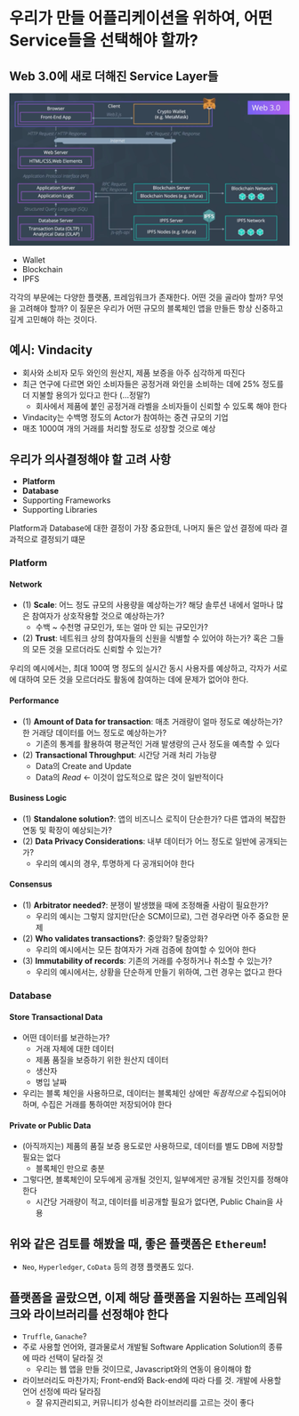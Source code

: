 # 우리가 만들 어플리케이션을 위하여, 어떤 Service들을 선택해야 할까?

## Web 3.0에 새로 더해진 Service Layer들

![](architecture-3.0.png)

- Wallet
- Blockchain
- IPFS

각각의 부문에는 다양한 플랫폼, 프레임워크가 존재한다. 어떤 것을 골라야 할까? 무엇을 고려해야 할까? 이 질문은 우리가 어떤 규모의 블록체인 앱을 만들든 항상 신중하고 깊게 고민해야 하는 것이다.

## 예시: Vindacity

- 회사와 소비자 모두 와인의 원산지, 제품 보증을 아주 심각하게 따진다
- 최근 연구에 다르면 와인 소비자들은 공정거래 와인을 소비하는 데에 25% 정도를 더 지불할 용의가 있다고 한다 (...정말?)
  - 회사에서 제품에 붙인 공정거래 라벨을 소비자들이 신뢰할 수 있도록 해야 한다
- Vindacity는 수백명 정도의 Actor가 참여하는 중견 규모의 기업
- 매초 1000여 개의 거래를 처리할 정도로 성장할 것으로 예상

## 우리가 의사결정해야 할 고려 사항

- **Platform**
- **Database**
- Supporting Frameworks
- Supporting Libraries

Platform과 Database에 대한 결정이 가장 중요한데, 나머지 둘은 앞선 결정에 따라 결과적으로 결정되기 떄문

### Platform

#### Network

- (1) **Scale**: 어느 정도 규모의 사용량을 예상하는가? 해당 솔루션 내에서 얼마나 많은 참여자가 상호작용할 것으로 예상하는가?
  - 수백 ~ 수천명 규모인가, 또는 얼마 안 되는 규모인가?
- (2) **Trust**: 네트워크 상의 참여자들의 신원을 식별할 수 있어야 하는가? 혹은 그들의 모든 것을 모르더라도 신뢰할 수 있는가?

우리의 예시에서는, 최대 100여 명 정도의 실시간 동시 사용자를 예상하고, 각자가 서로에 대하여 모든 것을 모르더라도 활동에 참여하는 데에 문제가 없어야 한다.

#### Performance

- (1) **Amount of Data for transaction**: 매초 거래량이 얼마 정도로 예상하는가? 한 거래당 데이터를 어느 정도로 예상하는가?
  - 기존의 통계를 활용하여 평균적인 거래 발생량의 근사 정도을 예측할 수 있다
- (2) **Transactional Throughput**: 시간당 거래 처리 가능량
  - Data의 Create and Update
  - Data의 *Read* ← 이것이 압도적으로 많은 것이 일반적이다

#### Business Logic

- (1) **Standalone solution?**: 앱의 비즈니스 로직이 단순한가? 다른 앱과의 복잡한 연동 및 확장이 예상되는가?
- (2) **Data Privacy Considerations**: 내부 데이터가 어느 정도로 일반에 공개되는가?
  - 우리의 예시의 경우, 투명하게 다 공개되어야 한다

#### Consensus

- (1) **Arbitrator needed?**: 분쟁이 발생했을 때에 조정해줄 사람이 필요한가?
  - 우리의 예시는 그렇지 않지만(단순 SCM이므로), 그런 경우라면 아주 중요한 문제
- (2) **Who validates transactions?**: 중앙화? 탈중앙화?
  - 우리의 예시에서는 모든 참여자가 거래 검증에 참여할 수 있어야 한다
- (3) **Immutability of records**: 기존의 거래를 수정하거나 취소할 수 있는가?
  - 우리의 예시에서는, 상황을 단순하게 만들기 위하여, 그런 경우는 없다고 한다

### Database

#### Store Transactional Data
- 어떤 데이터를 보관하는가?
  - 거래 자체에 대한 데이터
  - 제품 품질을 보증하기 위한 원산지 데이터
  - 생산자
  - 병입 날짜
- 우리는 블록 체인을 사용하므로, 데이터는 블록체인 상에만 *독점적으로* 수집되어야 하며, 수집은 거래를 통하여만 저장되어야 한다

#### Private or Public Data
- (아직까지는) 제품의 품질 보증 용도로만 사용하므로, 데이터를 별도 DB에 저장할 필요는 없다
  - 블록체인 만으로 충분
- 그렇다면, 블록체인이 모두에게 공개될 것인지, 일부에게만 공개될 것인지를 정해야 한다
  - 시간당 거래량이 적고, 데이터를 비공개할 필요가 없다면, Public Chain을 사용

## 위와 같은 검토를 해봤을 때, 좋은 플랫폼은 `Ethereum`!

- `Neo`, `Hyperledger`, `CoData` 등의 경쟁 플랫폼도 있다.

## 플랫폼을 골랐으면, 이제 해당 플랫폼을 지원하는 프레임워크와 라이브러리를 선정해야 한다

- `Truffle`, `Ganache`?
- 주로 사용할 언어와, 결과물로서 개발될 Software Application Solution의 종류에 따라 선택이 달라질 것
  - 우리는 웹 앱을 만들 것이므로, Javascript와의 연동이 용이해야 함
- 라이브러리도 마찬가지; Front-end와 Back-end에 따라 다를 것. 개발에 사용할 언어 선정에 따라 달라짐
  - 잘 유지관리되고, 커뮤니티가 성숙한 라이브러리를 고르는 것이 좋다
